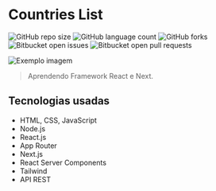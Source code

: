 # Countries List

![GitHub repo size](https://img.shields.io/github/repo-size/LuscasPng/CountriesList?style=for-the-badge)
![GitHub language count](https://img.shields.io/github/languages/count/LuscasPng/CountriesList?style=for-the-badge)
![GitHub forks](https://img.shields.io/github/forks/LuscasPng/CountriesList?style=for-the-badge)
![Bitbucket open issues](https://img.shields.io/bitbucket/issues/LuscasPng/CountriesList?style=for-the-badge)
![Bitbucket open pull requests](https://img.shields.io/bitbucket/pr-raw/LuscasPng/CountriesList?style=for-the-badge)

<img src="imagem.png" alt="Exemplo imagem">

> Aprendendo Framework React e Next.

## Tecnologias usadas

- HTML, CSS, JavaScript
- Node.js
- React.js
- App Router
- Next.js
- React Server Components
- Tailwind
- API REST
